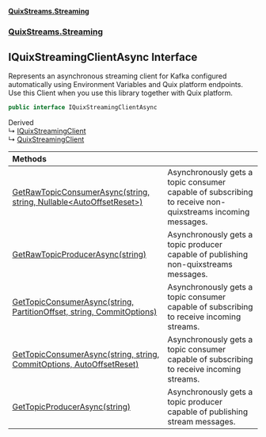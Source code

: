 #### [QuixStreams.Streaming](index.md 'index')
### [QuixStreams.Streaming](QuixStreams.Streaming.md 'QuixStreams.Streaming')

## IQuixStreamingClientAsync Interface

Represents an asynchronous streaming client for Kafka configured automatically using Environment Variables and Quix platform endpoints.  
Use this Client when you use this library together with Quix platform.

```csharp
public interface IQuixStreamingClientAsync
```

Derived  
&#8627; [IQuixStreamingClient](IQuixStreamingClient.md 'QuixStreams.Streaming.IQuixStreamingClient')  
&#8627; [QuixStreamingClient](QuixStreamingClient.md 'QuixStreams.Streaming.QuixStreamingClient')

| Methods | |
| :--- | :--- |
| [GetRawTopicConsumerAsync(string, string, Nullable&lt;AutoOffsetReset&gt;)](IQuixStreamingClientAsync.GetRawTopicConsumerAsync(string,string,Nullable_AutoOffsetReset_).md 'QuixStreams.Streaming.IQuixStreamingClientAsync.GetRawTopicConsumerAsync(string, string, System.Nullable<QuixStreams.Telemetry.Kafka.AutoOffsetReset>)') | Asynchronously gets a topic consumer capable of subscribing to receive non-quixstreams incoming messages. |
| [GetRawTopicProducerAsync(string)](IQuixStreamingClientAsync.GetRawTopicProducerAsync(string).md 'QuixStreams.Streaming.IQuixStreamingClientAsync.GetRawTopicProducerAsync(string)') | Asynchronously gets a topic producer capable of publishing non-quixstreams messages. |
| [GetTopicConsumerAsync(string, PartitionOffset, string, CommitOptions)](IQuixStreamingClientAsync.GetTopicConsumerAsync(string,PartitionOffset,string,CommitOptions).md 'QuixStreams.Streaming.IQuixStreamingClientAsync.GetTopicConsumerAsync(string, QuixStreams.Kafka.PartitionOffset, string, QuixStreams.Kafka.Transport.CommitOptions)') | Asynchronously gets a topic consumer capable of subscribing to receive incoming streams. |
| [GetTopicConsumerAsync(string, string, CommitOptions, AutoOffsetReset)](IQuixStreamingClientAsync.GetTopicConsumerAsync(string,string,CommitOptions,AutoOffsetReset).md 'QuixStreams.Streaming.IQuixStreamingClientAsync.GetTopicConsumerAsync(string, string, QuixStreams.Kafka.Transport.CommitOptions, QuixStreams.Telemetry.Kafka.AutoOffsetReset)') | Asynchronously gets a topic consumer capable of subscribing to receive incoming streams. |
| [GetTopicProducerAsync(string)](IQuixStreamingClientAsync.GetTopicProducerAsync(string).md 'QuixStreams.Streaming.IQuixStreamingClientAsync.GetTopicProducerAsync(string)') | Asynchronously gets a topic producer capable of publishing stream messages. |
